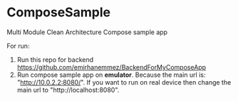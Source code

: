 # ComposeSample
Multi Module Clean Architecture Compose sample app

For run:
1. Run this repo for backend https://github.com/emirhanemmez/BackendForMyComposeApp
2. Run compose sample app on **emulator**. Because the main url is: "http://10.0.2.2:8080/". If you want to run on real device then change the main url to "http://localhost:8080".
